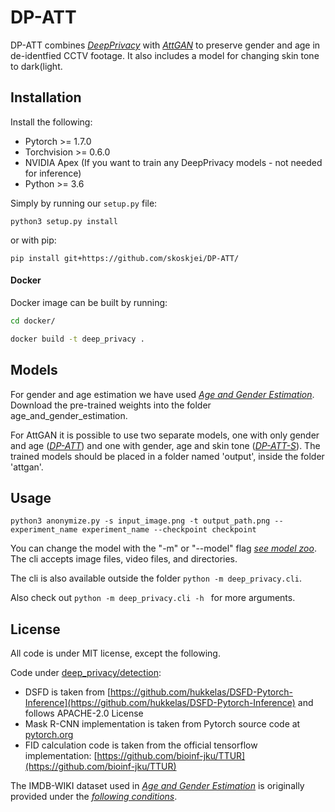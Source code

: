 # DP-ATT

DP-ATT combines [*DeepPrivacy*](https://github.com/hukkelas/DeepPrivacy)  with [*AttGAN*](https://github.com/elvisyjlin/AttGAN-PyTorch) to preserve gender and age in de-identfied CCTV footage. It also includes a model for changing skin tone to dark(light.


## Installation
Install the following: 
- Pytorch  >= 1.7.0
- Torchvision >= 0.6.0
- NVIDIA Apex (If you want to train any DeepPrivacy models - not needed for inference)
- Python >= 3.6

Simply by running our `setup.py` file:

```
python3 setup.py install
```
or with pip:
```
pip install git+https://github.com/skoskjei/DP-ATT/
```

#### Docker

Docker image can be built by running:
```bash
cd docker/

docker build -t deep_privacy . 
```
## Models

For gender and age estimation we have used [*Age and Gender Estimation*](https://github.com/yu4u/age-gender-estimation). 
Download the pre-trained weights into the folder age_and_gender_estimation.

For AttGAN it is possible to use two separate models, one with only gender and age ([*DP-ATT*](https://drive.google.com/file/d/12EgVJlQ-btiMRWkPdqXHbAdSf9Tr8bFl/view)) and one with gender, age and skin tone ([*DP-ATT-S*](https://drive.google.com/file/d/1kVwggjaS6FdOg8hBgMkg9m7hbz86UwrW/view)). 
The trained models should be placed in a folder named 'output', inside the folder 'attgan'.

## Usage
```
python3 anonymize.py -s input_image.png -t output_path.png --experiment_name experiment_name --checkpoint checkpoint
```
You can change the model with the "-m" or "--model" flag [*see model zoo*](https://github.com/hukkelas/DeepPrivacy).
The cli accepts image files, video files, and directories.

The cli is also available outside the folder `python -m deep_privacy.cli`.

Also check out `python -m deep_privacy.cli -h ` for more arguments.

## License 

All code is under MIT license, except the following. 

Code under [deep_privacy/detection](deep_privacy/detection):
- DSFD is taken from [https://github.com/hukkelas/DSFD-Pytorch-Inference](https://github.com/hukkelas/DSFD-Pytorch-Inference) and follows APACHE-2.0 License
- Mask R-CNN implementation is taken from Pytorch source code at [pytorch.org](https://pytorch.org/docs/master/torchvision/models.html#object-detection-instance-segmentation-and-person-keypoint-detection)
- FID calculation code is taken from the official tensorflow implementation: [https://github.com/bioinf-jku/TTUR](https://github.com/bioinf-jku/TTUR)

The IMDB-WIKI dataset used in [*Age and Gender Estimation*](https://github.com/yu4u/age-gender-estimation) is originally provided under the [*following conditions*](https://data.vision.ee.ethz.ch/cvl/rrothe/imdb-wiki/).




